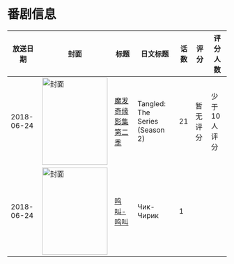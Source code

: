 # 番剧信息

|放送日期|封面|标题|日文标题|话数|评分|评分人数|
|---|---|---|---|---|---|---|
|2018-06-24|<img src="https://lain.bgm.tv/pic/cover/c/61/d5/236893_BBzER.jpg" alt="封面" style="width:150px;height:200px;object-fit:cover;">|[魔发奇缘影集 第二季](https://bangumi.tv/subject/236893)|Tangled: The Series (Season 2)|21|暂无评分|少于10人评分|
|2018-06-24|<img src="https://lain.bgm.tv/pic/cover/c/cc/b2/493773_zeym1.jpg" alt="封面" style="width:150px;height:200px;object-fit:cover;">|[鸣叫-鸣叫](https://bangumi.tv/subject/493773)|Чик-Чирик|1|||
